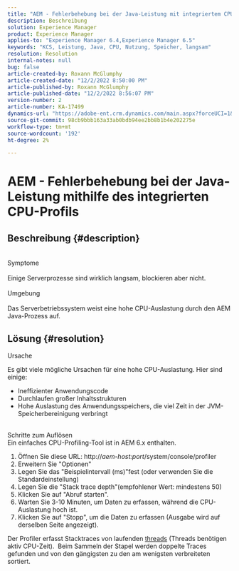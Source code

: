 ```yaml
---
title: "AEM - Fehlerbehebung bei der Java-Leistung mit integriertem CPU-Profiler"
description: Beschreibung
solution: Experience Manager
product: Experience Manager
applies-to: "Experience Manager 6.4,Experience Manager 6.5"
keywords: "KCS, Leistung, Java, CPU, Nutzung, Speicher, langsam"
resolution: Resolution
internal-notes: null
bug: false
article-created-by: Roxann McGlumphy
article-created-date: "12/2/2022 8:50:00 PM"
article-published-by: Roxann McGlumphy
article-published-date: "12/2/2022 8:56:07 PM"
version-number: 2
article-number: KA-17499
dynamics-url: "https://adobe-ent.crm.dynamics.com/main.aspx?forceUCI=1&pagetype=entityrecord&etn=knowledgearticle&id=2b6ddadf-8272-ed11-9561-6045bd006079"
source-git-commit: 98cb9bbb163a33ab0bdb94ee2bb8b1b4e202275e
workflow-type: tm+mt
source-wordcount: '192'
ht-degree: 2%

---
```


# AEM - Fehlerbehebung bei der Java-Leistung mithilfe des integrierten CPU-Profils

## Beschreibung {#description}

<br>Symptome<br><br>
Einige Serverprozesse sind wirklich langsam, blockieren aber nicht.
<br><br>Umgebung<br><br>
Das Serverbetriebssystem weist eine hohe CPU-Auslastung durch den AEM Java-Prozess auf.




## Lösung {#resolution}


Ursache

Es gibt viele mögliche Ursachen für eine hohe CPU-Auslastung. Hier sind einige:

- Ineffizienter Anwendungscode
- Durchlaufen großer Inhaltsstrukturen
- Hohe Auslastung des Anwendungsspeichers, die viel Zeit in der JVM-Speicherbereinigung verbringt

<br>Schritte zum Auflösen<br>
Ein einfaches CPU-Profiling-Tool ist in AEM 6.x enthalten.

1. Öffnen Sie diese URL: http://*aem-host:port*/system/console/profiler
2. Erweitern Sie &quot;Optionen&quot;
3. Legen Sie das &quot;Beispielintervall (ms)&quot;fest (oder verwenden Sie die Standardeinstellung)
4. Legen Sie die &quot;Stack trace depth&quot;(empfohlener Wert: mindestens 50)
5. Klicken Sie auf &quot;Abruf starten&quot;.
6. Warten Sie 3-10 Minuten, um Daten zu erfassen, während die CPU-Auslastung hoch ist.
7. Klicken Sie auf &quot;Stopp&quot;, um die Daten zu erfassen (Ausgabe wird auf derselben Seite angezeigt).


Der Profiler erfasst Stacktraces von laufenden [threads](https://docs.oracle.com/javase/tutorial/essential/concurrency/threads.html) (Threads benötigen aktiv CPU-Zeit).  Beim Sammeln der Stapel werden doppelte Traces gefunden und von den gängigsten zu den am wenigsten verbreiteten sortiert.
